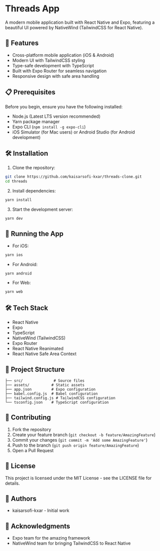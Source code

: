 # Threads App

A modern mobile application built with React Native and Expo, featuring a beautiful UI powered by NativeWind (TailwindCSS for React Native).

## 🚀 Features

- Cross-platform mobile application (iOS & Android)
- Modern UI with TailwindCSS styling
- Type-safe development with TypeScript
- Built with Expo Router for seamless navigation
- Responsive design with safe area handling

## 📋 Prerequisites

Before you begin, ensure you have the following installed:
- Node.js (Latest LTS version recommended)
- Yarn package manager
- Expo CLI (`npm install -g expo-cli`)
- iOS Simulator (for Mac users) or Android Studio (for Android development)

## 🛠️ Installation

1. Clone the repository:
```bash
git clone https://github.com/kaisarsofi-kxar/threads-clone.git
cd threads
```

2. Install dependencies:
```bash
yarn install
```

3. Start the development server:
```bash
yarn dev
```

## 📱 Running the App

- For iOS:
```bash
yarn ios
```

- For Android:
```bash
yarn android
```

- For Web:
```bash
yarn web
```

## 🛠️ Tech Stack

- React Native
- Expo
- TypeScript
- NativeWind (TailwindCSS)
- Expo Router
- React Native Reanimated
- React Native Safe Area Context

## 📁 Project Structure

```
├── src/              # Source files
├── assets/          # Static assets
├── app.json         # Expo configuration
├── babel.config.js  # Babel configuration
├── tailwind.config.js # TailwindCSS configuration
└── tsconfig.json    # TypeScript configuration
```

## 🤝 Contributing

1. Fork the repository
2. Create your feature branch (`git checkout -b feature/AmazingFeature`)
3. Commit your changes (`git commit -m 'Add some AmazingFeature'`)
4. Push to the branch (`git push origin feature/AmazingFeature`)
5. Open a Pull Request

## 📝 License

This project is licensed under the MIT License - see the LICENSE file for details.

## 👥 Authors

- kaisarsofi-kxar - Initial work

## 🙏 Acknowledgments

- Expo team for the amazing framework
- NativeWind team for bringing TailwindCSS to React Native 